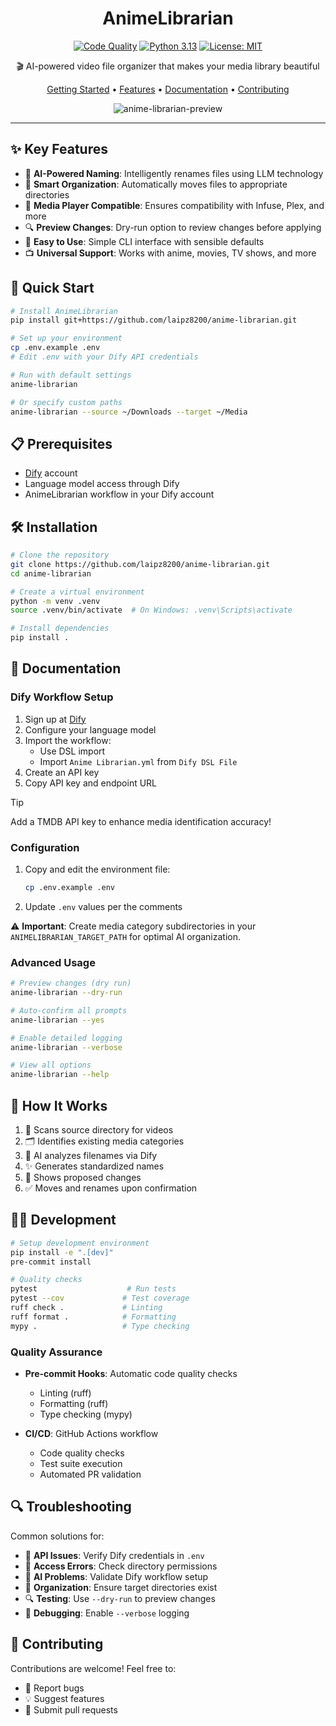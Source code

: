 <div align="center">

# AnimeLibrarian

[![Code Quality](https://github.com/laipz8200/anime-librarian/actions/workflows/code-quality.yml/badge.svg)](https://github.com/laipz8200/anime-librarian/actions/workflows/code-quality.yml)
[![Python 3.13](https://img.shields.io/badge/python-3.13-blue.svg)](https://www.python.org/downloads/release/python-3130/)
[![License: MIT](https://img.shields.io/badge/License-MIT-yellow.svg)](https://opensource.org/licenses/MIT)

🎬 AI-powered video file organizer that makes your media library beautiful

[Getting Started](#installation) • [Features](#key-features) • [Documentation](#documentation) • [Contributing](#contributing)

![anime-librarian-preview](https://github.com/user-attachments/assets/8e7cd70f-bf70-4dd4-8c05-745287e368e1)

</div>

---

## ✨ Key Features

- 🤖 **AI-Powered Naming**: Intelligently renames files using LLM technology
- 📁 **Smart Organization**: Automatically moves files to appropriate directories
- 🎯 **Media Player Compatible**: Ensures compatibility with Infuse, Plex, and more
- 🔍 **Preview Changes**: Dry-run option to review changes before applying
- 🚀 **Easy to Use**: Simple CLI interface with sensible defaults
- 📺 **Universal Support**: Works with anime, movies, TV shows, and more

## 🚀 Quick Start

```bash
# Install AnimeLibrarian
pip install git+https://github.com/laipz8200/anime-librarian.git

# Set up your environment
cp .env.example .env
# Edit .env with your Dify API credentials

# Run with default settings
anime-librarian

# Or specify custom paths
anime-librarian --source ~/Downloads --target ~/Media
```

## 📋 Prerequisites

- [Dify](https://cloud.dify.ai) account
- Language model access through Dify
- AnimeLibrarian workflow in your Dify account

## 🛠️ Installation

```bash
# Clone the repository
git clone https://github.com/laipz8200/anime-librarian.git
cd anime-librarian

# Create a virtual environment
python -m venv .venv
source .venv/bin/activate  # On Windows: .venv\Scripts\activate

# Install dependencies
pip install .
```

## 📖 Documentation

### Dify Workflow Setup

1. Sign up at [Dify](https://cloud.dify.ai)
2. Configure your language model
3. Import the workflow:
   - Use DSL import
   - Import `Anime Librarian.yml` from `Dify DSL File`
4. Create an API key
5. Copy API key and endpoint URL

> [!TIP]
> Add a TMDB API key to enhance media identification accuracy!

### Configuration

1. Copy and edit the environment file:
   ```bash
   cp .env.example .env
   ```

2. Update `.env` values per the comments

⚠️ **Important**: Create media category subdirectories in your `ANIMELIBRARIAN_TARGET_PATH` for optimal AI organization.

### Advanced Usage

```bash
# Preview changes (dry run)
anime-librarian --dry-run

# Auto-confirm all prompts
anime-librarian --yes

# Enable detailed logging
anime-librarian --verbose

# View all options
anime-librarian --help
```

## 🔄 How It Works

1. 📂 Scans source directory for videos
2. 🗂️ Identifies existing media categories
3. 🤖 AI analyzes filenames via Dify
4. ✨ Generates standardized names
5. 📝 Shows proposed changes
6. ✅ Moves and renames upon confirmation

## 👩‍💻 Development

```bash
# Setup development environment
pip install -e ".[dev]"
pre-commit install

# Quality checks
pytest                    # Run tests
pytest --cov             # Test coverage
ruff check .             # Linting
ruff format .            # Formatting
mypy .                   # Type checking
```

### Quality Assurance

- **Pre-commit Hooks**: Automatic code quality checks
  - Linting (ruff)
  - Formatting (ruff)
  - Type checking (mypy)

- **CI/CD**: GitHub Actions workflow
  - Code quality checks
  - Test suite execution
  - Automated PR validation

## 🔍 Troubleshooting

Common solutions for:

- 🔑 **API Issues**: Verify Dify credentials in `.env`
- 📁 **Access Errors**: Check directory permissions
- 🤖 **AI Problems**: Validate Dify workflow setup
- 📂 **Organization**: Ensure target directories exist
- 🔍 **Testing**: Use `--dry-run` to preview changes
- 📝 **Debugging**: Enable `--verbose` logging

## 🤝 Contributing

Contributions are welcome! Feel free to:

- 🐛 Report bugs
- 💡 Suggest features
- 🔧 Submit pull requests
